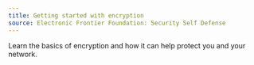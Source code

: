 ```yaml
---
title: Getting started with encryption
source: Electronic Frontier Foundation: Security Self Defense
---
```

Learn the basics of encryption and how it can help protect you and your network.
